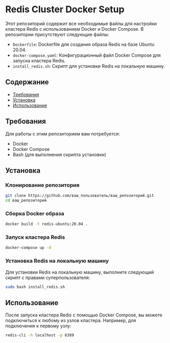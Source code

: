 # Redis Cluster Docker Setup

Этот репозиторий содержит все необходимые файлы для настройки кластера Redis с использованием Docker и Docker Compose. В репозитории присутствуют следующие файлы:

- `Dockerfile`: Dockerfile для создания образа Redis на базе Ubuntu 20.04.
- `docker-compose.yaml`: Конфигурационный файл Docker Compose для запуска кластера Redis.
- `install_redis.sh`: Скрипт для установки Redis на локальную машину.

## Содержание

- [Требования](#требования)
- [Установка](#установка)
- [Использование](#использование)

## Требования

Для работы с этим репозиторием вам потребуется:

- Docker
- Docker Compose
- Bash (для выполнения скрипта установки)

## Установка

### Клонирование репозитория

```bash
git clone https://github.com/ваш_пользователь/ваш_репозиторий.git
cd ваш_репозиторий
```

### Сборка Docker образа

```bash
docker build -t redis-ubuntu:20.04 .
```

### Запуск кластера Redis

```bash
docker-compose up -d
```

### Установка Redis на локальную машину

Для установки Redis на локальную машину, выполните следующий скрипт с правами суперпользователя:

```bash
sudo bash install_redis.sh
```

## Использование

После запуска кластера Redis с помощью Docker Compose, вы можете подключиться к любому из узлов кластера. Например, для подключения к первому узлу:

```bash
redis-cli -h localhost -p 6389
```

